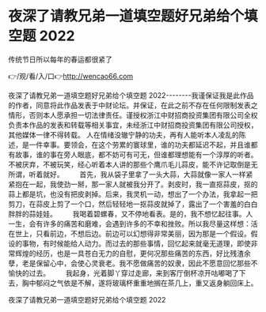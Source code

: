 # 夜深了请教兄弟一道填空题好兄弟给个填空题 2022
传统节日所以每年的春运都很紧了

👉/观/看/入/口👉http://wencao66.com

夜深了请教兄弟一道填空题好兄弟给个填空题 2022--------我谨保证我是此作品的作者，同意将此作品发表于中财论坛。并保证，在此之前不存在任何限制发表之情形，否则本人愿承担一切法律责任。谨授权浙江中财招商投资集团有限公司全权负责本作品的发表和转载等相关事宜，未经浙江中财招商投资集团有限公司授权，其他媒体一律不得转载。
人在情绪没辙宁静的功夫，再有人能听本人凌乱的陈述，是一件幸事。要领会，在这个劳累的寰球里，谁的功夫都延迟不起，并且谁都有故事，谁的事在旁人眼底，都不妨可有可无，但谁都理想能有一个淳厚的听者。不被厌弃，不被玩笑，经心听着本人讲的那些个鹰爪毛儿蒜皮，能不许记取倒是无所谓，听着就好。
　　首先，我从袋子里拿了一头大蒜，大蒜就像一家人一样紧紧抱在一起，我使劲一掰，那一家人就被我分开了。剥皮时，我一直抠蒜皮，抠的蒜上都是坑，也没有把皮剥掉。后来，我灵机一动，想出了一个办法，我拿起一把剪刀，在蒜皮上剪了一个口，然后轻轻地一抠蒜皮就掉了，露出了一个害羞的白白胖胖的蒜娃娃。
　　我喝着碧螺春，又不停地看表。是的，我不想忆起往事。人一生，会有许多的痛苦和磨难，会遇到许多的不幸和挫败。所以我尽量这样想：活在世上，只看前边，不想后边。前边可以幻想得非常美丽，因为那是一个假设。假设的事物，有时候能给人动力。而过去的那些事情，回忆起来就毫无道理，即使非常辉煌的经历，也是一具苍白无力的自慰，更何况那些痛苦的东西，好比残渣余孽，老是保留心中，会使心灵衰老。我不愿做痛苦的奴隶，因此不愿意回忆那些不愉快的过去。
　　我起身，光着脚丫穿过走廊，来到客厅倒杯凉开咕嘟喝了下去，胸中郁闷之气依是不解，遂将玻璃杯重重地搁在茶几上，重又返身躺回床上。

夜深了请教兄弟一道填空题好兄弟给个填空题 2022
